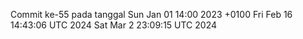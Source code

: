 Commit ke-55 pada tanggal Sun Jan 01 14:00 2023 +0100
Fri Feb 16 14:43:06 UTC 2024
Sat Mar  2 23:09:15 UTC 2024

